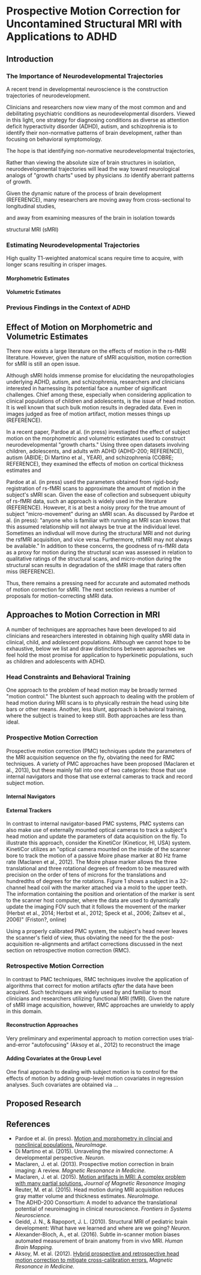 # Prospective Motion Correction for Uncontamined Structural MRI with Applications to ADHD

## Introduction

### The Importance of Neurodevelopmental Trajectories

A recent trend in developmental neuroscience is the construction trajectories of neurodevelopment. 

Clinicians and researchers now view many of the most common and and debilitating psychiatric conditions as neurodevelopmental disorders. Viewed in this light, one strategy for diagnosing conditions as diverse as attention deficit hyperactivity disorder (ADHD), autism, and schizophrenia is to identify their non-normative patterns of brain development, rather than focusing on behavioral symptomology.

The hope is that identifying non-normative neurodevelopmental trajectories, 

Rather than viewing the absolute size of brain structures in isolation, neurodevelopmental trajectories will lead the way toward neurological analogs of "growth charts" used by physicians .to identify aberrant patterns of growth.

Given the dynamic nature of the process of brain development (REFERENCE), many researchers are moving away from cross-sectional to longitudinal studies, 

and away from examining measures of the brain in isolation towards

structural MRI (sMRI)

### Estimating Neurodevelopmental Trajectories

High quality T1-weighted anatomical scans require time to acquire, with longer scans resulting in crisper images.

#### Morphometric Estimates

#### Volumetric Estimates

### Previous Findings in the Context of ADHD


## Effect of Motion on Morphometric and Volumetric Estimates

There now exists a large literature on the effects of motion in the rs-fMRI literature. However, given the nature of sMRI acquisition, motion correction for sMRI is still an open issue.
 
Although sMRI holds immense promise for elucidating the neuropathologies underlying ADHD, autism, and schizophrenia, researchers and clinicians interested in harnessing its potential face a number of significant challenges. Chief among these, especially when considering application to clinical populations of children and adolescents, is the issue of head motion. It is well known that such bulk motion results in degraded data. Even in images judged as free of motion artifact, motion messes things up (REFERENCE).

In a recent paper, Pardoe at al. (in press) investiagted the effect of subject motion on the morphometric and volumetric estimates used to construct neurodevelopmental "growth charts." Using three open datasets involving children, adolescents, and adults with ADHD (ADHD-200; REFERENCE), autism (ABIDE; Di Martino et al., YEAR), and schizophrenia (COBRE; REFERENCE), they examined the effects of motion on cortical thickness estimates and

Pardoe at al. (in press) used the parameters obtained from rigid-body registration of rs-fMRI scans to approximate the amount of motion in the subject's sMRI scan. Given the ease of collection and subsequent ubiquity of rs-fMRI data, such an approach is widely used in the literature (REFERENCE). However, it is at best a noisy proxy for the true amount of subject "micro-movement" during an sMRI scan. As discussed by Pardoe et al. (in press): "anyone who is familiar with running an MRI scan knows that this assumed relationship will not always be true at the individual level. Sometimes an indivdual will move during the structural MRI and not during the rsfMRI acquisition, and vice versa. Furthermore, rsfMRI may not always be available." In addition to these concerns, the goodness of rs-fMRI data as a proxy for motion during the structural scan was assessed in relation to qualitative ratings of the structural scans, and micro-motion during the structural scan results in degradation of the sMRI image that raters often miss (REFERENCE). 

Thus, there remains a pressing need for accurate and automated methods of motion correction for sMRI. The next section reviews a number of proposals for motion-correcting sMRI data. 


## Approaches to Motion Correction in MRI

A number of techniques are approaches have been developed to aid clinicians and researchers interested in obtaining high quality sMRI data in clinical, child, and adolescent populations. Although we cannot hope to be exhaustive, below we list and draw distinctions between approaches we feel hold the most promise for application to hyperkinetic populations, such as children and adolescents with ADHD.

### Head Constraints and Behavioral Training

One approach to the problem of head motion may be broadly termed "motion control." The bluntest such approach to dealing with the problem of head motion during MRI scans is to physically restrain the head using bite bars or other means. Another, less blunt, approach is behavioral training, where the subject is trained to keep still. Both approaches are less than ideal. 

### Prospective Motion Correction

Prospective motion correction (PMC) techniques update the parameters of the MRI acquisition sequence on the fly, obviating the need for RMC techniques. A variety of PMC approaches have been proposed (Maclaren et al., 2013), but these mainly fall into one of two categories: those that use internal navigators and those that use external cameras to track and record subject motion. 

#### Internal Navigators



#### External Trackers

In contrast to internal navigator-based PMC systems, PMC systems can also make use of externally mounted optical cameras to track a subject's head motion and update the parameters of data acquisition on the fly. To illustrate this approach, consider the KinetiCor (Kineticor, HI, USA) system. KinetiCor utilizes an "optical camera mounted on the inside of the scanner bore to track the motion of a passive Moire phase marker at 80 Hz frame rate (Maclaren et al., 2012). The Moire phase marker allows the three translational and three rotational degrees of freedom to be measured with precision on the order of tens of microns for the translations and hundredths of degrees for the rotations. Figure 1 shows a subject in a 32-channel head coil with the marker attached via a mold to the upper teeth. The information containing the position and orientation of the marker is sent to the scanner host computer, where the data are used to dynamically update the imaging FOV such that it follows the movement of the marker (Herbst et al., 2014; Herbst et al., 2012; Speck et al., 2006; Zaitsev et al., 2006)" (Friston?, online) 

Using a properly calibrated PMC system, the subject's head never leaves the scanner's field of view, thus obviating the need for the the post-acquisition re-alignments and artifact corrections discussed in the next section on retrospective motion correction (RMC).

### Retrospective Motion Correction

In contrast to PMC techniques, RMC techniques involve the application of algorithms that correct for motion artifacts *after* the data have been acquired. Such techniques are widely used by and familiar to most clinicians and researchers utilizing functional MRI (fMRI). Given the nature of sMRI image acquisition, however, RMC approaches are unwieldy to apply in this domain.

#### Reconstruction Approaches

Very preliminary and experimental approach to motion correction uses trial-and-error "autofocusing" (Aksoy et al., 2012) to reconstruct the image

#### Adding Covariates at the Group Level 

One final approach to dealing with subject motion is to control for the effects of motion by adding group-level motion covariates in regression analyses. Such covariates are obtained via ...

## Proposed Research

## References

* Pardoe et al. (in press). [Motion and morphometry in clincial and nonclinical populations.](http://www.sciencedirect.com/science/article/pii/S1053811916301197) *NeuroImage.*
* Di Martino et al. (2015). Unraveling the miswired connectome: A developmental perspective. *Neuron.*
* Maclaren, J. et al. (2013). Prospective motion correction in brain imaging: A review. *Magnetic Resonance in Medicine.*
* Maclaren, J. et al. (2015). [Motion artifacts in MRI: A complex problem with many partial solutions.](http://onlinelibrary.wiley.com/doi/10.1002/jmri.24850/abstract) *Journal of Magnetic Resonance Imaging*
* Reuter, M. et al. (2015). Head motion during MRI acquisition reduces gray matter volume and thickness estimates. *NeuroImage.*
* The ADHD-200 Consortium: A model to advance the translational potential of neuroimaging in clinical neuroscience. *Frontiers in Systems Neuroscience.*
* Geidd, J. N., & Rapoport, J. L. (2010). Structural MRI of pediatric brain development: What have we learned and where are we going? *Neuron.*
* Alexander-Bloch, A., et al. (2016). Subtle in-scanner motion biases automated measurement of brain anatomy from in vivo MRI. *Human Brain Mapping.*
* Aksoy, M. et al. (2012). [Hybrid prospective and retrospective head motion correction to mitigate cross-calibration errors.](http://www.ncbi.nlm.nih.gov/pmc/articles/PMC3213297/) *Magnetic Resonance in Medicine.*
